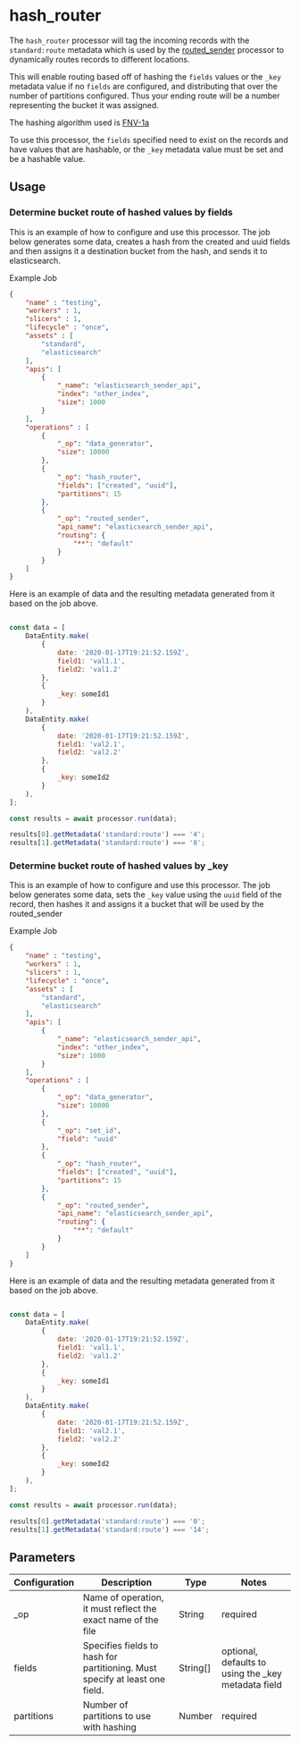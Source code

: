 # hash_router

The `hash_router` processor will tag the incoming records with the `standard:route` metadata which is used by the [routed_sender](./routed_sender.md) processor to dynamically routes records to different locations.

This will enable routing based off of hashing the `fields` values or the `_key` metadata value if no `fields` are configured, and distributing that over the number of partitions configured. Thus your ending route will be a number representing the bucket it was assigned.

The hashing algorithm used is [FNV-1a](https://en.wikipedia.org/wiki/Fowler%E2%80%93Noll%E2%80%93Vo_hash_function)

To use this processor, the `fields` specified need to exist on the records and have values that are hashable, or the `_key` metadata value must be set and be a hashable value.

## Usage

### Determine bucket route of hashed values by fields
This is an example of how to configure and use this processor. The job below generates some data, creates a hash from the created and uuid fields and then assigns it a destination bucket from the hash, and sends it to elasticsearch.

Example Job

```json
{
    "name" : "testing",
    "workers" : 1,
    "slicers" : 1,
    "lifecycle" : "once",
    "assets" : [
        "standard",
        "elasticsearch"
    ],
    "apis": [
        {
            "_name": "elasticsearch_sender_api",
            "index": "other_index",
            "size": 1000
        }
    ],
    "operations" : [
        {
            "_op": "data_generator",
            "size": 10000
        },
        {
            "_op": "hash_router",
            "fields": ["created", "uuid"],
            "partitions": 15
        },
        {
            "_op": "routed_sender",
            "api_name": "elasticsearch_sender_api",
            "routing": {
                "**": "default"
            }
        }
    ]
}
```

Here is an example of data and the resulting metadata generated from it based on the job above.

```javascript

const data = [
    DataEntity.make(
        {
            date: '2020-01-17T19:21:52.159Z',
            field1: 'val1.1',
            field2: 'val1.2'
        },
        {
            _key: someId1
        }
    ),
    DataEntity.make(
        {
            date: '2020-01-17T19:21:52.159Z',
            field1: 'val2.1',
            field2: 'val2.2'
        },
        {
            _key: someId2
        }
    ),
];

const results = await processor.run(data);

results[0].getMetadata('standard:route') === '4';
results[1].getMetadata('standard:route') === '8';

```

### Determine bucket route of hashed values by _key
This is an example of how to configure and use this processor. The job below generates some data, sets the `_key` value using the `uuid` field of the record, then hashes it and assigns it a bucket that will be used by the routed_sender

Example Job

```json
{
    "name" : "testing",
    "workers" : 1,
    "slicers" : 1,
    "lifecycle" : "once",
    "assets" : [
        "standard",
        "elasticsearch"
    ],
    "apis": [
        {
            "_name": "elasticsearch_sender_api",
            "index": "other_index",
            "size": 1000
        }
    ],
    "operations" : [
        {
            "_op": "data_generator",
            "size": 10000
        },
        {
            "_op": "set_id",
            "field": "uuid"
        },
        {
            "_op": "hash_router",
            "fields": ["created", "uuid"],
            "partitions": 15
        },
        {
            "_op": "routed_sender",
            "api_name": "elasticsearch_sender_api",
            "routing": {
                "**": "default"
            }
        }
    ]
}
```

Here is an example of data and the resulting metadata generated from it based on the job above.

```javascript

const data = [
    DataEntity.make(
        {
            date: '2020-01-17T19:21:52.159Z',
            field1: 'val1.1',
            field2: 'val1.2'
        },
        {
            _key: someId1
        }
    ),
    DataEntity.make(
        {
            date: '2020-01-17T19:21:52.159Z',
            field1: 'val2.1',
            field2: 'val2.2'
        },
        {
            _key: someId2
        }
    ),
];

const results = await processor.run(data);

results[0].getMetadata('standard:route') === '0';
results[1].getMetadata('standard:route') === '14';

```

## Parameters

| Configuration | Description                                                                 | Type     | Notes                                               |
| ------------- | --------------------------------------------------------------------------- | -------- | --------------------------------------------------- |
| _op           | Name of operation, it must reflect the exact name of the file               | String   | required                                            |
| fields        | Specifies fields to hash for partitioning. Must specify at least one field. | String[] | optional, defaults to using the _key metadata field |
| partitions    | Number of partitions to use with hashing                                    | Number   | required                                            |
